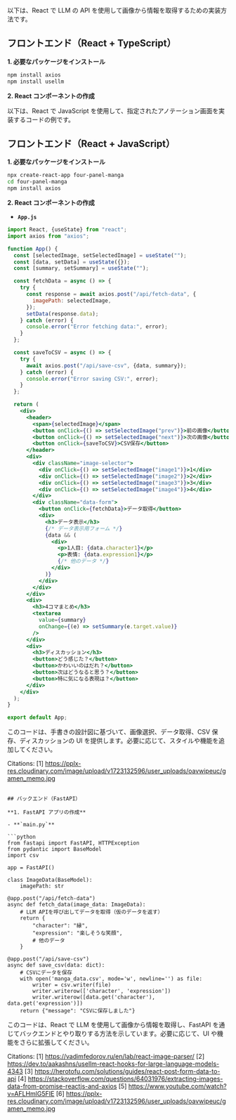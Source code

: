 以下は、React で LLM の API を使用して画像から情報を取得するための実装方法です。

## フロントエンド（React + TypeScript）

**1. 必要なパッケージをインストール**

```bash
npm install axios
npm install usellm
```

**2. React コンポーネントの作成**

以下は、React で JavaScript を使用して、指定されたアノテーション画面を実装するコードの例です。

## フロントエンド（React + JavaScript）

**1. 必要なパッケージをインストール**

```bash
npx create-react-app four-panel-manga
cd four-panel-manga
npm install axios
```

**2. React コンポーネントの作成**

- **`App.js`**

```jsx
import React, {useState} from "react";
import axios from "axios";

function App() {
  const [selectedImage, setSelectedImage] = useState("");
  const [data, setData] = useState({});
  const [summary, setSummary] = useState("");

  const fetchData = async () => {
    try {
      const response = await axios.post("/api/fetch-data", {
        imagePath: selectedImage,
      });
      setData(response.data);
    } catch (error) {
      console.error("Error fetching data:", error);
    }
  };

  const saveToCSV = async () => {
    try {
      await axios.post("/api/save-csv", {data, summary});
    } catch (error) {
      console.error("Error saving CSV:", error);
    }
  };

  return (
    <div>
      <header>
        <span>{selectedImage}</span>
        <button onClick={() => setSelectedImage("prev")}>前の画像</button>
        <button onClick={() => setSelectedImage("next")}>次の画像</button>
        <button onClick={saveToCSV}>CSV保存</button>
      </header>
      <div>
        <div className="image-selector">
          <div onClick={() => setSelectedImage("image1")}>1</div>
          <div onClick={() => setSelectedImage("image2")}>2</div>
          <div onClick={() => setSelectedImage("image3")}>3</div>
          <div onClick={() => setSelectedImage("image4")}>4</div>
        </div>
        <div className="data-form">
          <button onClick={fetchData}>データ取得</button>
          <div>
            <h3>データ表示</h3>
            {/* データ表示用フォーム */}
            {data && (
              <div>
                <p>1人目: {data.character1}</p>
                <p>表情: {data.expression1}</p>
                {/* 他のデータ */}
              </div>
            )}
          </div>
        </div>
      </div>
      <div>
        <h3>4コマまとめ</h3>
        <textarea
          value={summary}
          onChange={(e) => setSummary(e.target.value)}
        />
      </div>
      <div>
        <h3>ディスカッション</h3>
        <button>どう感じた？</button>
        <button>かわいいのはだれ？</button>
        <button>次はどうなると思う？</button>
        <button>特に気になる表現は？</button>
      </div>
    </div>
  );
}

export default App;
```

このコードは、手書きの設計図に基づいて、画像選択、データ取得、CSV 保存、ディスカッションの UI を提供します。必要に応じて、スタイルや機能を追加してください。

Citations:
[1] https://pplx-res.cloudinary.com/image/upload/v1723132596/user_uploads/oavwipeuc/gamen_memo.jpg

````

## バックエンド（FastAPI）

**1. FastAPI アプリの作成**

- **`main.py`**

```python
from fastapi import FastAPI, HTTPException
from pydantic import BaseModel
import csv

app = FastAPI()

class ImageData(BaseModel):
    imagePath: str

@app.post("/api/fetch-data")
async def fetch_data(image_data: ImageData):
    # LLM APIを呼び出してデータを取得（仮のデータを返す）
    return {
        "character": "縁",
        "expression": "楽しそうな笑顔",
        # 他のデータ
    }

@app.post("/api/save-csv")
async def save_csv(data: dict):
    # CSVにデータを保存
    with open('manga_data.csv', mode='w', newline='') as file:
        writer = csv.writer(file)
        writer.writerow(['character', 'expression'])
        writer.writerow([data.get('character'), data.get('expression')])
    return {"message": "CSVに保存しました"}
````

このコードは、React で LLM を使用して画像から情報を取得し、FastAPI を通じてバックエンドとやり取りする方法を示しています。必要に応じて、UI や機能をさらに拡張してください。

Citations:
[1] https://vadimfedorov.ru/en/lab/react-image-parser/
[2] https://dev.to/aakashns/usellm-react-hooks-for-large-language-models-4343
[3] https://herotofu.com/solutions/guides/react-post-form-data-to-api
[4] https://stackoverflow.com/questions/64031976/extracting-images-data-from-promise-reactjs-and-axios
[5] https://www.youtube.com/watch?v=AFLHmlG5FIE
[6] https://pplx-res.cloudinary.com/image/upload/v1723132596/user_uploads/oavwipeuc/gamen_memo.jpg
